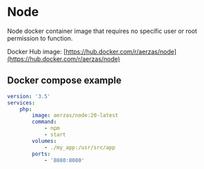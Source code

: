 # Node

Node docker container image that requires no specific user or root permission to function.

Docker Hub image: [https://hub.docker.com/r/aerzas/node](https://hub.docker.com/r/aerzas/node)

## Docker compose example

```yaml
version: '3.5'
services:
    php:
        image: aerzas/node:20-latest
        command:
            - npm
            - start
        volumes:
            - ./my_app:/usr/src/app
        ports:
            - '8080:8080'
```
